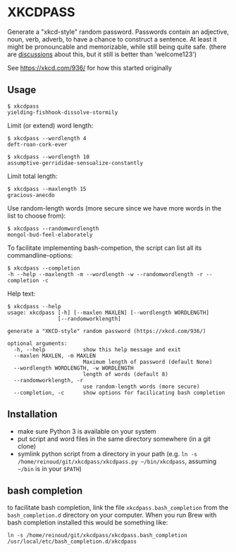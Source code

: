 # XKCDPASS

Generate a "xkcd-style" random password.
Passwords contain an adjective, noun, verb, adverb, to have a chance to construct a sentence. At least it might 
be pronouncable and memorizable, while still being quite safe. (there are 
[discussions](https://www.schneier.com/blog/archives/2014/03/choosing_secure_1.html) about this, but it still is better
than 'welcome123')

See https://xkcd.com/936/ for how this started originally

## Usage

    $ xkcdpass
    yielding-fishhook-dissolve-stormily
    

Limit (or extend) word length:

    $ xkcdpass --wordlength 4
    deft-roan-cork-ever
    
    $ xkcdpass --wordlength 10
    assumptive-gerrididae-sensualize-constantly

Limit total length:

    $ xkcdpass --maxlength 15
    gracious-anecdo
    
Use random-length words (more secure since we have more words in the list to choose from):

    $ xkcdpass --randomwordlength
    mongol-bud-feel-elaborately
    
To facilitate implementing bash-competion, the script can list all its commandline-options:

    $ xkcdpass --completion
    -h --help --maxlength -m --wordlength -w --randomwordlength -r --completion -c

    
Help text:

    $ xkcdpass --help
    usage: xkcdpass [-h] [--maxlen MAXLEN] [--wordlength WORDLENGTH]
                    [--randomworklength]
    
    generate a "XKCD-style" random password (https://xkcd.com/936/)
    
    optional arguments:
      -h, --help            show this help message and exit
      --maxlen MAXLEN, -m MAXLEN
                            Maximum length of password (default None)
      --wordlength WORDLENGTH, -w WORDLENGTH
                            length of words (default 8)
      --randomworklength, -r
                            use random-length words (more secure)
      --completion, -c      show options for facilicating bash completion                              
                            
## Installation

- make sure Python 3 is available on your system
- put script and word files in the same directory somewhere (in a git clone)
- symlink python script from a directory in your path (e.g. 
`ln -s /home/reinoud/git/xkcdpass/xkcdpass.py ~/bin/xkcdpass`, assuming `~/bin` is in your `$PATH`)

## bash completion

to facilitate bash completion, link the file `xkcdpass.bash_completion` from the `bash_completion.d` directory on your 
computer. When you run Brew with bash completion installed this would be something like:

    ln -s /home/reinoud/git/xkcdpass/xkcdpass.bash_completion /usr/local/etc/bash_completion.d/xkcdpass